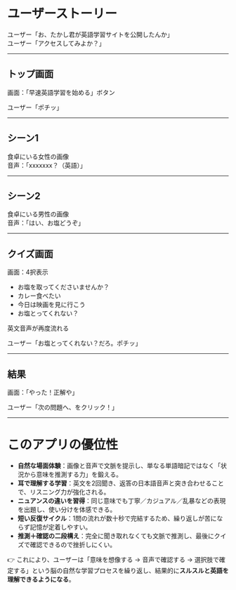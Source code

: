 # ユーザーストーリー

ユーザー「お、たかし君が英語学習サイトを公開したんか」  
ユーザー「アクセスしてみよか？」

---

## トップ画面
画面：「早速英語学習を始める」ボタン  

ユーザー「ポチッ」

---

## シーン1
食卓にいる女性の画像  
音声：「xxxxxxx？（英語）」  

---

## シーン2
食卓にいる男性の画像  
音声：「はい、お塩どうぞ」  

---

## クイズ画面
画面：4択表示  
- お塩を取ってくださいませんか？  
- カレー食べたい  
- 今日は映画を見に行こう  
- お塩とってくれない？  

英文音声が再度流れる  

ユーザー「お塩とってくれない？だろ。ポチッ」  

---

## 結果
画面：「やった！正解や」  

ユーザー「次の問題へ、をクリック！」  

---

# このアプリの優位性
- **自然な場面体験**：画像と音声で文脈を提示し、単なる単語暗記ではなく「状況から意味を推測する力」を鍛える。  
- **耳で理解する学習**：英文を2回聞き、返答の日本語音声と突き合わせることで、リスニング力が強化される。  
- **ニュアンスの違いを習得**：同じ意味でも丁寧／カジュアル／乱暴などの表現を出題し、使い分けを体感できる。  
- **短い反復サイクル**：1問の流れが数十秒で完結するため、繰り返しが苦にならず記憶が定着しやすい。  
- **推測＋確認の二段構え**：完全に聞き取れなくても文脈で推測し、最後にクイズで確認できるので挫折しにくい。  

👉 これにより、ユーザーは「意味を想像する → 音声で確認する → 選択肢で確定する」という脳の自然な学習プロセスを繰り返し、結果的に**スルスルと英語を理解できるようになる**。
